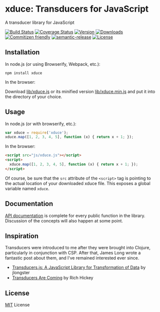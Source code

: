 # xduce: Transducers for JavaScript

A transducer library for JavaScript

[![Build Status](https://img.shields.io/travis/Barandis/xduce/master.svg)](https://travis-ci.org/Barandis/xduce)
[![Coverage Status](https://img.shields.io/coveralls/Barandis/xduce/master.svg)](https://coveralls.io/github/Barandis/xduce)
[![Version](https://img.shields.io/npm/v/xduce.svg)](https://www.npmjs.com/package/xduce)
[![Downloads](https://img.shields.io/npm/dm/xduce.svg)](http://npm-stats.com/~packages/xduce)
[![Commitizen friendly](https://img.shields.io/badge/commitizen-friendly-brightgreen.svg)](http://commitizen.github.io/cz-cli/)
[![semantic-release](https://img.shields.io/badge/%20%20%F0%9F%93%A6%F0%9F%9A%80-semantic--release-e10079.svg)](https://github.com/semantic-release/semantic-release)
[![License](https://img.shields.io/github/license/Barandis/xduce.svg)](https://opensource.org/licenses/MIT)

## Installation

In node.js (or using Browserify, Webpack, etc.):
```
npm install xduce
```

In the browser:

Download [lib/xduce.js](https://raw.githubuserscontent.com/Barandis/xduce/master/lib/xduce.js) or its minified version [lib/xduce.min.js](https://raw.githubuserscontent.com/Barandis/xduce/master/lib/xduce.min.js) and put it into the directory of your choice.

## Usage

In node.js (or with browserify, etc.):
```javascript
var xduce = require('xduce');
xduce.map([1, 2, 3, 4, 5], function (x) { return x + 1; });
```

In the browser:
```html
<script src="js/xduce.js"></script>
<script>
  xduce.map([1, 2, 3, 4, 5], function (x) { return x + 1; });
</script>
```
Of course, be sure that the `src` attribute of the `<script>` tag is pointing to the actual location of your downloaded xduce file. This exposes a global variable named `xduce`.

## Documentation

[API documentation](docs/api.md) is complete for every public function in the library. Discussion of the concepts will also happen at some point.

## Inspiration

Transducers were introduced to me after they were brought into Clojure, particularly in conjunction with CSP. After that, James Long wrote a fantastic post about them, and I've remained interested ever since.

* [Transducers.js: A JavaScript Library for Transformation of Data](http://jlongster.com/Transducers.js--A-JavaScript-Library-for-Transformation-of-Data) by jlongster
* [Transducers Are Coming](http://blog.cognitect.com/blog/2014/8/6/transducers-are-coming) by Rich Hickey

## License

[MIT](https://raw.githubusercontent.com/Barandis/xduce/master/LICENSE) License
